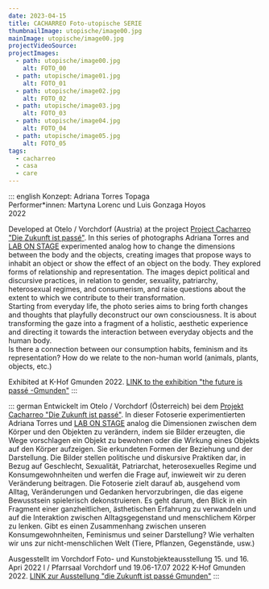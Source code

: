 ```yaml
---
date: 2023-04-15
title: CACHARREO Foto-utopische SERIE
thumbnailImage: utopische/image00.jpg
mainImage: utopische/image00.jpg
projectVideoSource:
projectImages:
  - path: utopische/image00.jpg
    alt: FOTO_00
  - path: utopische/image01.jpg
    alt: FOTO_01
  - path: utopische/image02.jpg
    alt: FOTO_02
  - path: utopische/image03.jpg
    alt: FOTO_03
  - path: utopische/image04.jpg
    alt: FOTO_04
  - path: utopische/image05.jpg
    alt: FOTO_05
tags:
  - cacharreo
  - casa
  - care
---
```


::: english
Konzept: Adriana Torres Topaga  
Performer\*innen: Martyna Lorenc und Luis Gonzaga Hoyos  
2022

Developed at Otelo / Vorchdorf (Austria) at the project [Project Cacharreo "Die Zukunft ist passé"](http://puntos.at/LAB_SITE/portfolio/CACHARREO_diezukunftistpasse.html). In this series of photographs Adriana Torres and [LAB ON STAGE](http://puntos.at/LAB_SITE/main/about.html) experimented analog how to change the dimensions between the body and the objects, creating images that propose ways to inhabit an object or show the effect of an object on the body. They explored forms of relationship and representation. The images depict political and discursive practices, in relation to gender, sexuality, patriarchy, heterosexual regimes, and consumerism, and raise questions about the extent to which we contribute to their transformation.  
Starting from everyday life, the photo series aims to bring forth changes and thoughts that playfully deconstruct our own consciousness. It is about transforming the gaze into a fragment of a holistic, aesthetic experience and directing it towards the interaction between everyday objects and the human body.  
Is there a connection between our consumption habits, feminism and its representation? How do we relate to the non-human world (animals, plants, objects, etc.)

Exhibited at K-Hof Gmunden 2022. [LINK to the exhibition "the future is passé -Gmunden"](http://puntos.at/LAB_SITE/main/about.html)
:::

::: german
Entwickelt im Otelo / Vorchdorf (Österreich) bei dem [Projekt Cacharreo "Die Zukunft ist passé"](http://puntos.at/LAB_SITE/portfolio/CACHARREO_diezukunftistpasse.html). In dieser Fotoserie experimentierten Adriana Torres und [LAB ON STAGE](http://puntos.at/LAB_SITE/main/ueber.html) analog die Dimensionen zwischen dem Körper und den Objekten zu verändern, indem sie Bilder erzeugten, die Wege vorschlagen ein Objekt zu bewohnen oder die Wirkung eines Objekts auf den Körper aufzeigen. Sie erkundeten Formen der Beziehung und der Darstellung. Die Bilder stellen politische und diskursive Praktiken dar, in Bezug auf Geschlecht, Sexualität, Patriarchat, heterosexuelles Regime und Konsumgewohnheiten und werfen die Frage auf, inwieweit wir zu deren Veränderung beitragen.
Die Fotoserie zielt darauf ab, ausgehend vom Alltag, Veränderungen und Gedanken hervorzubringen, die das eigene Bewusstsein spielerisch dekonstruieren. Es geht darum, den Blick in ein Fragment einer ganzheitlichen, ästhetischen Erfahrung zu verwandeln und auf die Interaktion zwischen Alltagsgegenstand und menschlichem Körper zu lenken.
Gibt es einen Zusammenhang zwischen unseren Konsumgewohnheiten, Feminismus und seiner Darstellung? Wie verhalten wir uns zur nicht-menschlichen Welt (Tiere, Pflanzen, Gegenstände, usw.)

Ausgesstellt im Vorchdorf Foto- und Kunstobjekteausstellung 15. und 16. Apri 2022 l / Pfarrsaal Vorchdorf und
19.06-17.07 2022 K-Hof Gmunden 2022. [LINK zur Ausstellung "die Zukunft ist passé Gmunden"](http://puntos.at/LAB_SITE/main/about.html)
:::

